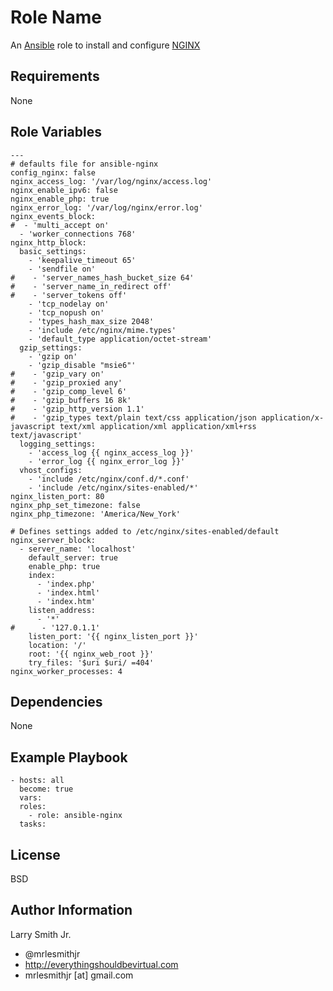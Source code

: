 Role Name
=========

An [Ansible] role to install and configure [NGINX]

Requirements
------------

None

Role Variables
--------------

```
---
# defaults file for ansible-nginx
config_nginx: false
nginx_access_log: '/var/log/nginx/access.log'
nginx_enable_ipv6: false
nginx_enable_php: true
nginx_error_log: '/var/log/nginx/error.log'
nginx_events_block:
#  - 'multi_accept on'
  - 'worker_connections 768'
nginx_http_block:
  basic_settings:
    - 'keepalive_timeout 65'
    - 'sendfile on'
#    - 'server_names_hash_bucket_size 64'
#    - 'server_name_in_redirect off'
#    - 'server_tokens off'
    - 'tcp_nodelay on'
    - 'tcp_nopush on'
    - 'types_hash_max_size 2048'
    - 'include /etc/nginx/mime.types'
    - 'default_type application/octet-stream'
  gzip_settings:
    - 'gzip on'
    - 'gzip_disable "msie6"'
#    - 'gzip_vary on'
#    - 'gzip_proxied any'
#    - 'gzip_comp_level 6'
#    - 'gzip_buffers 16 8k'
#    - 'gzip_http_version 1.1'
#    - 'gzip_types text/plain text/css application/json application/x-javascript text/xml application/xml application/xml+rss text/javascript'
  logging_settings:
    - 'access_log {{ nginx_access_log }}'
    - 'error_log {{ nginx_error_log }}'
  vhost_configs:
    - 'include /etc/nginx/conf.d/*.conf'
    - 'include /etc/nginx/sites-enabled/*'
nginx_listen_port: 80
nginx_php_set_timezone: false
nginx_php_timezone: 'America/New_York'

# Defines settings added to /etc/nginx/sites-enabled/default
nginx_server_block:
  - server_name: 'localhost'
    default_server: true
    enable_php: true
    index:
      - 'index.php'
      - 'index.html'
      - 'index.htm'
    listen_address:
      - '*'
#      - '127.0.1.1'
    listen_port: '{{ nginx_listen_port }}'
    location: '/'
    root: '{{ nginx_web_root }}'
    try_files: '$uri $uri/ =404'
nginx_worker_processes: 4
```

Dependencies
------------

None

Example Playbook
----------------

```
- hosts: all
  become: true
  vars:
  roles:
    - role: ansible-nginx
  tasks:
```

License
-------

BSD

Author Information
------------------

Larry Smith Jr.
- @mrlesmithjr
- http://everythingshouldbevirtual.com
- mrlesmithjr [at] gmail.com

[Ansible]: <https://www.ansible.com>
[NGINX]: <http://nginx.org/>
